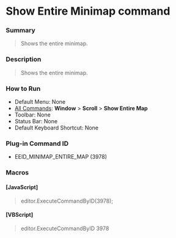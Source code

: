 # Show Entire Minimap command

### Summary

> Shows the entire minimap.

### Description

> Shows the entire minimap.

### How to Run

- Default Menu: None
- [All Commands](../tools/all_commands): **Window** \> **Scroll** \> **Show Entire Map**
- Toolbar: None
- Status Bar: None
- Default Keyboard Shortcut: None

### Plug-in Command ID

- EEID\_MINIMAP\_ENTIRE\_MAP (3978)

### Macros

#### \[JavaScript\]

> editor.ExecuteCommandByID(3978);

#### \[VBScript\]

> editor.ExecuteCommandByID 3978